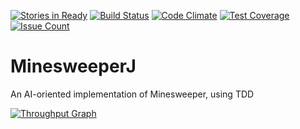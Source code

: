 [![Stories in Ready](https://badge.waffle.io/magneticflux-/MinesweeperJ.png?label=ready&title=Ready)](http://waffle.io/magneticflux-/MinesweeperJ)
[![Build Status](https://travis-ci.org/magneticflux-/MinesweeperJ.svg?branch=master)](https://travis-ci.org/magneticflux-/MinesweeperJ)
[![Code Climate](https://lima.codeclimate.com/github/magneticflux-/MinesweeperJ/badges/gpa.svg)](https://lima.codeclimate.com/github/magneticflux-/MinesweeperJ)
[![Test Coverage](https://lima.codeclimate.com/github/magneticflux-/MinesweeperJ/badges/coverage.svg)](https://lima.codeclimate.com/github/magneticflux-/MinesweeperJ/coverage)
[![Issue Count](https://lima.codeclimate.com/github/magneticflux-/MinesweeperJ/badges/issue_count.svg)](https://lima.codeclimate.com/github/magneticflux-/MinesweeperJ)

# MinesweeperJ
An AI-oriented implementation of Minesweeper, using TDD

[![Throughput Graph](https://graphs.waffle.io/magneticflux-/MinesweeperJ/throughput.svg)](https://waffle.io/magneticflux-/MinesweeperJ/metrics/throughput)
